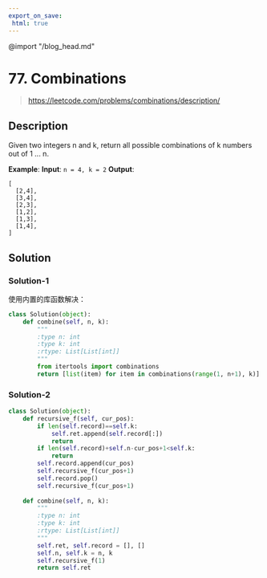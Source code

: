 ```yaml
---
export_on_save:
 html: true
---
```


@import "/blog_head.md"

# 77. Combinations

> <https://leetcode.com/problems/combinations/description/>

## Description

Given two integers n and k, return all possible combinations of k numbers out of 1 ... n.

**Example**:
**Input**: `n = 4, k = 2`
**Output**:
```
[
  [2,4],
  [3,4],
  [2,3],
  [1,2],
  [1,3],
  [1,4],
]
```

## Solution

### Solution-1

使用内置的库函数解决：
```python {class=line-numbers}
class Solution(object):
    def combine(self, n, k):
        """
        :type n: int
        :type k: int
        :rtype: List[List[int]]
        """
        from itertools import combinations
        return [list(item) for item in combinations(range(1, n+1), k)]
```

### Solution-2

```python {class=line-numbers}
class Solution(object):
    def recursive_f(self, cur_pos):
        if len(self.record)==self.k:
            self.ret.append(self.record[:])
            return
        if len(self.record)+self.n-cur_pos+1<self.k:
            return
        self.record.append(cur_pos)
        self.recursive_f(cur_pos+1)
        self.record.pop()
        self.recursive_f(cur_pos+1)
        
    def combine(self, n, k):
        """
        :type n: int
        :type k: int
        :rtype: List[List[int]]
        """
        self.ret, self.record = [], []
        self.n, self.k = n, k
        self.recursive_f(1)
        return self.ret
```

